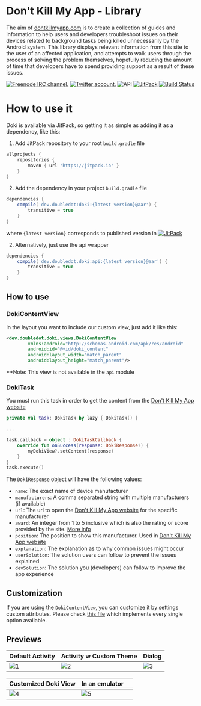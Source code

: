 # Don't Kill My App - Library

The aim of [dontkillmyapp.com](https://dontkillmyapp.com/problem) is to create a collection of guides and information to help users and developers troubleshoot issues on their devices related to background tasks being killed unnecessarily by the Android system. This library displays relevant information from this site to the user of an affected application, and attempts to walk users through the process of solving the problem themselves, hopefully reducing the amount of time that developers have to spend providing support as a result of these issues.

[![Freenode IRC channel.](https://img.shields.io/badge/irc.freenode.net-%23%23doubledotlabs-brightgreen.svg)](https://webchat.freenode.net/?channels=%23%23doubledotlabs&uio=MTY9dHJ1ZSY5PXRydWUmMTE9MjE1e1)
[![Twitter account.](https://img.shields.io/badge/twitter-%40doubledotlabs-blue.svg?color=43b4f9&logo=twitter)](https://twitter.com/doubledotlabs)
![API](https://img.shields.io/badge/API-16%2B-34bf49.svg)
[![JitPack](https://jitpack.io/v/dev.doubledot/doki.svg)](https://jitpack.io/#dev.doubledot/doki)
[![Build Status](https://travis-ci.org/DoubleDotLabs/doki.svg?branch=master)](https://travis-ci.org/DoubleDotLabs/doki)

# How to use it
Doki is available via JitPack, so getting it as simple as adding it as a dependency, like this:

1. Add JitPack repository to your root `build.gradle` file
```gradle
allprojects {
    repositories {
        maven { url 'https://jitpack.io' }
    }
}
```
2. Add the dependency in your project `build.gradle` file
```gradle
dependencies {
    compile('dev.doubledot:doki:{latest version}@aar') {
        transitive = true
    }
}
```
where `{latest version}` corresponds to published version in  [![JitPack](https://jitpack.io/v/DoubleDotLabs/doki.svg)](https://jitpack.io/#DoubleDotLabs/doki)

2. Alternatively, just use the api wrapper
```gradle
dependencies {
    compile('dev.doubledot.doki:api:{latest version}@aar') {
        transitive = true
    }
}
```

## How to use

### DokiContentView

In the layout you want to include our custom view, just add it like this:
```xml
<dev.doubledot.doki.views.DokiContentView
        xmlns:android="http://schemas.android.com/apk/res/android"
        android:id="@+id/doki_content"
        android:layout_width="match_parent"
        android:layout_height="match_parent"/>
```

**Note: This view is not available in the `api` module

### DokiTask

You must run this task in order to get the content from the [Don't Kill My App website](https://dontkillmyapp.com/)
```kotlin
private val task: DokiTask by lazy { DokiTask() }

...

task.callback = object : DokiTaskCallback {
    override fun onSuccess(response: DokiResponse?) {
        myDokiView?.setContent(response)
    }
}
task.execute()
```

The `DokiResponse` object will have the following values:
* `name`: The exact name of device manufacturer
* `manufacturers`: A comma separated string with multiple manufacturers (if available)
* `url`: The url to open the [Don't Kill My App website](https://dontkillmyapp.com/) for the specific manufacturer
* `award`: An integer from 1 to 5 inclusive which is also the rating or score provided by the site. [More info](https://dontkillmyapp.com/about_score)
* `position`: The position to show this manufacturer. Used in [Don't Kill My App website](https://dontkillmyapp.com/)
* `explanation`: The explanation as to why common issues might occur
* `userSolution`: The solution users can follow to prevent the issues explained
* `devSolution`: The solution you (developers) can follow to improve the app experience

## Customization

If you are using the `DokiContentView`, you can customize it by settings custom attributes. Please check [this file](https://github.com/DoubleDotLabs/doki/blob/master/app/src/main/res/layout/layout_doki_view_custom.xml) which implements every single option available.

## Previews

| Default Activity | Activity w Custom Theme | Dialog |
|------------------|-------------------------|-----------------------------------------|
| ![1](https://github.com/DoubleDotLabs/doki/raw/master/art/1.png) | ![2](https://github.com/DoubleDotLabs/doki/raw/master/art/2.png) | ![3](https://github.com/DoubleDotLabs/doki/raw/master/art/3.png) |

| Customized Doki View | In an emulator |  |
|------------------|-------------------------|-----------------------------------------|
| ![4](https://github.com/DoubleDotLabs/doki/raw/master/art/4.png) | ![5](https://github.com/DoubleDotLabs/doki/raw/master/art/5.png) |  |
